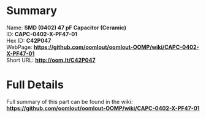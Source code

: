 
Summary
=================
  
Name: __SMD (0402) 47 pF Capacitor (Ceramic)__    
ID: __CAPC-0402-X-PF47-01__   
Hex ID: __C42P047__   
WebPage: __https://github.com/oomlout/oomlout-OOMP/wiki/CAPC-0402-X-PF47-01__   
Short URL: __http://oom.lt/C42P047__   

Full Details
==========================
Full summary of this part can be found in the wiki:   
__https://github.com/oomlout/oomlout-OOMP/wiki/CAPC-0402-X-PF47-01__    


